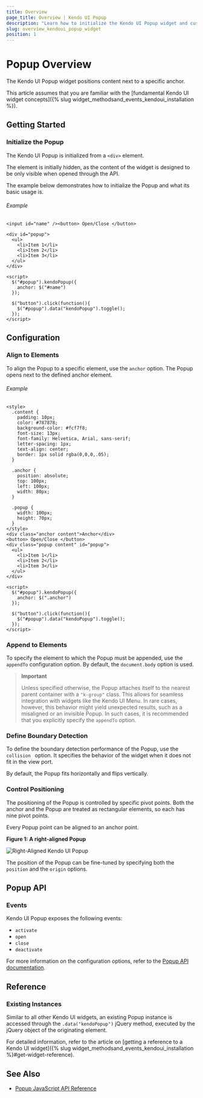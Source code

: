 ```yaml
---
title: Overview
page_title: Overview | Kendo UI Popup
description: "Learn how to initialize the Kendo UI Popup widget and customize it functionalities."
slug: overview_kendoui_popup_widget
position: 1
---
```


# Popup Overview

The Kendo UI Popup widget positions content next to a specific anchor.

This article assumes that you are familiar with the [fundamental Kendo UI widget concepts]({% slug widget_methodsand_events_kendoui_installation %}).

## Getting Started

### Initialize the Popup

The Kendo UI Popup is initialized from a `<div>` element.

The element is initially hidden, as the content of the widget is designed to be only visible when opened through the API.

The example below demonstrates how to initialize the Popup and what its basic usage is.

###### Example

    <input id="name" /><button> Open/Close </button>

    <div id="popup">
      <ul>
        <li>Item 1</li>
        <li>Item 2</li>
        <li>Item 3</li>
      </ul>
    </div>

    <script>
      $("#popup").kendoPopup({
        anchor: $("#name")
      });

      $("button").click(function(){
      	$("#popup").data("kendoPopup").toggle();
      });
    </script>

## Configuration

### Align to Elements

To align the Popup to a specific element, use the `anchor` option. The Popup opens next to the defined anchor element.

###### Example

	<style>
      .content {
        padding: 10px;
        color: #787878;
        background-color: #fcf7f8;
        font-size: 13px;
        font-family: Helvetica, Arial, sans-serif;
        letter-spacing: 1px;
        text-align: center;
        border: 1px solid rgba(0,0,0,.05);
      }

      .anchor {
        position: absolute;
        top: 100px;
        left: 100px;
        width: 80px;
      }

      .popup {
        width: 100px;
        height: 70px;
      }
	</style>
    <div class="anchor content">Anchor</div>
	<button> Open/Close </button>
    <div class="popup content" id="popup">
      <ul>
        <li>Item 1</li>
        <li>Item 2</li>
        <li>Item 3</li>
      </ul>
    </div>

    <script>
      $("#popup").kendoPopup({
        anchor: $(".anchor")
      });

      $("button").click(function(){
      	$("#popup").data("kendoPopup").toggle();
      });
    </script>

### Append to Elements

To specify the element to which the Popup must be appended, use the `appendTo` configuration option. By default, the `document.body` option is used.

> **Important**
>
> Unless specified otherwise, the Popup attaches itself to the nearest parent container with a `"k-group"` class. This allows for seamless integration with widgets like the Kendo UI Menu. In rare cases, however, this behavior might yield unexpected results, such as a misaligned or an invisible Popup. In such cases, it is recommended that you explicitly specify the `appendTo` option.

### Define Boundary Detection

To define the boundary detection performance of the Popup, use the `collision ` option. It specifies the behavior of the widget when it does not fit in the view port.

By default, the Popup fits horizontally and flips vertically.

### Control Positioning

The positioning of the Popup is controlled by specific pivot points. Both the anchor and the Popup are treated as rectangular elements, so each has nine pivot points.

Every Popup point can be aligned to an anchor point.

**Figure 1: A right-aligned Popup**

![Right-Aligned Kendo UI Popup](../../../images/right-align.png)

The position of the Popup can be fine-tuned by specifying both the `position` and the `origin` options.

## Popup API

### Events

Kendo UI Popup exposes the following events:

* `activate`
* `open`
* `close`
* `deactivate`

For more information on the configuration options, refer to the [Popup API documentation](/api/javascript/ui/popup).

## Reference

### Existing Instances

Similar to all other Kendo UI widgets, an existing Popup instance is accessed through the `.data("kendoPopup")` jQuery method, executed by the jQuery object of the originating element.

For detailed information, refer to the article on [getting a reference to a Kendo UI widget]({% slug widget_methodsand_events_kendoui_installation %}#get-widget-reference).

## See Also

* [Popup JavaScript API Reference](/api/javascript/ui/popup)
